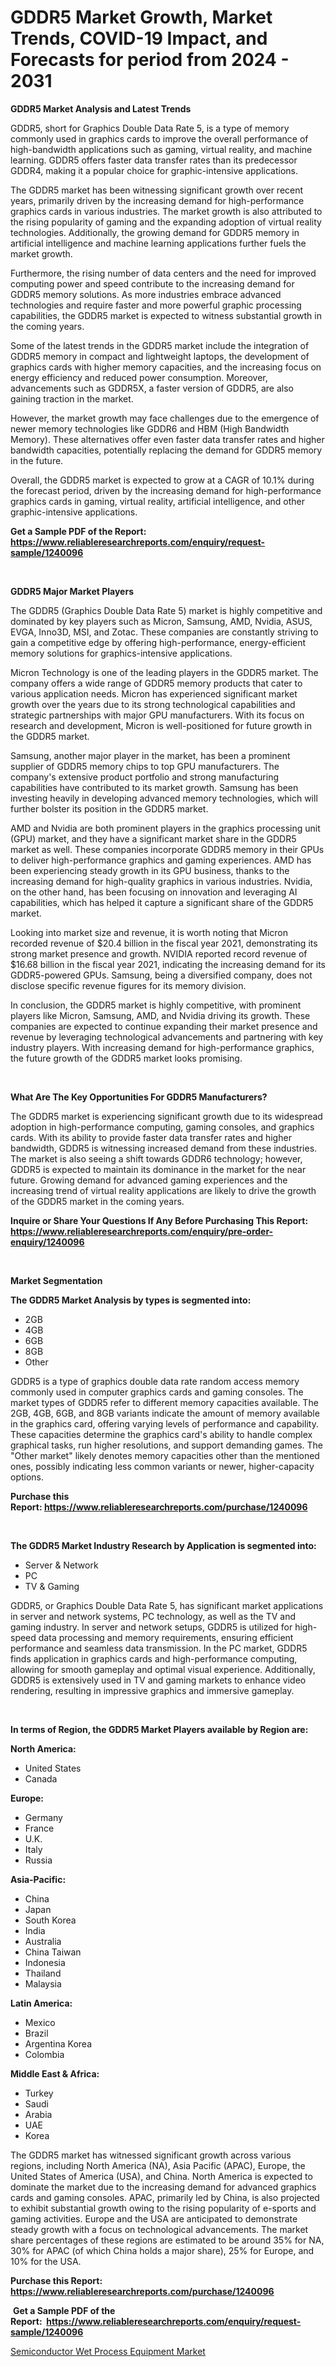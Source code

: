 <p><h1>GDDR5 Market Growth, Market Trends, COVID-19 Impact, and Forecasts for period from 2024 - 2031</h1></p><p><strong>GDDR5 Market Analysis and Latest Trends</strong></p>
<p><p>GDDR5, short for Graphics Double Data Rate 5, is a type of memory commonly used in graphics cards to improve the overall performance of high-bandwidth applications such as gaming, virtual reality, and machine learning. GDDR5 offers faster data transfer rates than its predecessor GDDR4, making it a popular choice for graphic-intensive applications.</p><p>The GDDR5 market has been witnessing significant growth over recent years, primarily driven by the increasing demand for high-performance graphics cards in various industries. The market growth is also attributed to the rising popularity of gaming and the expanding adoption of virtual reality technologies. Additionally, the growing demand for GDDR5 memory in artificial intelligence and machine learning applications further fuels the market growth.</p><p>Furthermore, the rising number of data centers and the need for improved computing power and speed contribute to the increasing demand for GDDR5 memory solutions. As more industries embrace advanced technologies and require faster and more powerful graphic processing capabilities, the GDDR5 market is expected to witness substantial growth in the coming years.</p><p>Some of the latest trends in the GDDR5 market include the integration of GDDR5 memory in compact and lightweight laptops, the development of graphics cards with higher memory capacities, and the increasing focus on energy efficiency and reduced power consumption. Moreover, advancements such as GDDR5X, a faster version of GDDR5, are also gaining traction in the market.</p><p>However, the market growth may face challenges due to the emergence of newer memory technologies like GDDR6 and HBM (High Bandwidth Memory). These alternatives offer even faster data transfer rates and higher bandwidth capacities, potentially replacing the demand for GDDR5 memory in the future.</p><p>Overall, the GDDR5 market is expected to grow at a CAGR of 10.1% during the forecast period, driven by the increasing demand for high-performance graphics cards in gaming, virtual reality, artificial intelligence, and other graphic-intensive applications.</p></p>
<p><strong>Get a Sample PDF of the Report:&nbsp; <a href="https://www.reliableresearchreports.com/enquiry/request-sample/1240096">https://www.reliableresearchreports.com/enquiry/request-sample/1240096</a></strong></p>
<p>&nbsp;</p>
<p><strong>GDDR5 Major Market Players</strong></p>
<p><p>The GDDR5 (Graphics Double Data Rate 5) market is highly competitive and dominated by key players such as Micron, Samsung, AMD, Nvidia, ASUS, EVGA, Inno3D, MSI, and Zotac. These companies are constantly striving to gain a competitive edge by offering high-performance, energy-efficient memory solutions for graphics-intensive applications.</p><p>Micron Technology is one of the leading players in the GDDR5 market. The company offers a wide range of GDDR5 memory products that cater to various application needs. Micron has experienced significant market growth over the years due to its strong technological capabilities and strategic partnerships with major GPU manufacturers. With its focus on research and development, Micron is well-positioned for future growth in the GDDR5 market.</p><p>Samsung, another major player in the market, has been a prominent supplier of GDDR5 memory chips to top GPU manufacturers. The company's extensive product portfolio and strong manufacturing capabilities have contributed to its market growth. Samsung has been investing heavily in developing advanced memory technologies, which will further bolster its position in the GDDR5 market.</p><p>AMD and Nvidia are both prominent players in the graphics processing unit (GPU) market, and they have a significant market share in the GDDR5 market as well. These companies incorporate GDDR5 memory in their GPUs to deliver high-performance graphics and gaming experiences. AMD has been experiencing steady growth in its GPU business, thanks to the increasing demand for high-quality graphics in various industries. Nvidia, on the other hand, has been focusing on innovation and leveraging AI capabilities, which has helped it capture a significant share of the GDDR5 market.</p><p>Looking into market size and revenue, it is worth noting that Micron recorded revenue of $20.4 billion in the fiscal year 2021, demonstrating its strong market presence and growth. NVIDIA reported record revenue of $16.68 billion in the fiscal year 2021, indicating the increasing demand for its GDDR5-powered GPUs. Samsung, being a diversified company, does not disclose specific revenue figures for its memory division.</p><p>In conclusion, the GDDR5 market is highly competitive, with prominent players like Micron, Samsung, AMD, and Nvidia driving its growth. These companies are expected to continue expanding their market presence and revenue by leveraging technological advancements and partnering with key industry players. With increasing demand for high-performance graphics, the future growth of the GDDR5 market looks promising.</p></p>
<p>&nbsp;</p>
<p><strong>What Are The Key Opportunities For GDDR5 Manufacturers?</strong></p>
<p><p>The GDDR5 market is experiencing significant growth due to its widespread adoption in high-performance computing, gaming consoles, and graphics cards. With its ability to provide faster data transfer rates and higher bandwidth, GDDR5 is witnessing increased demand from these industries. The market is also seeing a shift towards GDDR6 technology; however, GDDR5 is expected to maintain its dominance in the market for the near future. Growing demand for advanced gaming experiences and the increasing trend of virtual reality applications are likely to drive the growth of the GDDR5 market in the coming years.</p></p>
<p><strong>Inquire or Share Your Questions If Any Before Purchasing This Report: <a href="https://www.reliableresearchreports.com/enquiry/pre-order-enquiry/1240096">https://www.reliableresearchreports.com/enquiry/pre-order-enquiry/1240096</a></strong></p>
<p>&nbsp;</p>
<p><strong>Market Segmentation</strong></p>
<p><strong>The GDDR5 Market Analysis by types is segmented into:</strong></p>
<p><ul><li>2GB</li><li>4GB</li><li>6GB</li><li>8GB</li><li>Other</li></ul></p>
<p><p>GDDR5 is a type of graphics double data rate random access memory commonly used in computer graphics cards and gaming consoles. The market types of GDDR5 refer to different memory capacities available. The 2GB, 4GB, 6GB, and 8GB variants indicate the amount of memory available in the graphics card, offering varying levels of performance and capability. These capacities determine the graphics card's ability to handle complex graphical tasks, run higher resolutions, and support demanding games. The "Other market" likely denotes memory capacities other than the mentioned ones, possibly indicating less common variants or newer, higher-capacity options.</p></p>
<p><strong>Purchase this Report:&nbsp;<a href="https://www.reliableresearchreports.com/purchase/1240096">https://www.reliableresearchreports.com/purchase/1240096</a></strong></p>
<p>&nbsp;</p>
<p><strong>The GDDR5 Market Industry Research by Application is segmented into:</strong></p>
<p><ul><li>Server & Network</li><li>PC</li><li>TV & Gaming</li></ul></p>
<p><p>GDDR5, or Graphics Double Data Rate 5, has significant market applications in server and network systems, PC technology, as well as the TV and gaming industry. In server and network setups, GDDR5 is utilized for high-speed data processing and memory requirements, ensuring efficient performance and seamless data transmission. In the PC market, GDDR5 finds application in graphics cards and high-performance computing, allowing for smooth gameplay and optimal visual experience. Additionally, GDDR5 is extensively used in TV and gaming markets to enhance video rendering, resulting in impressive graphics and immersive gameplay.</p></p>
<p>&nbsp;</p>
<p><strong>In terms of Region, the GDDR5 Market Players available by Region are:</strong></p>
<p>
    <p> <strong> North America: </strong>
        <ul>
            <li>United States</li>
            <li>Canada</li>
        </ul>
        </p> 
    <p> <strong> Europe: </strong>
        <ul>
            <li>Germany</li>
            <li>France</li>
            <li>U.K.</li>
            <li>Italy</li>
            <li>Russia</li>
        </ul>
        </p> 
    <p> <strong> Asia-Pacific: </strong>
        <ul>
            <li>China</li>
            <li>Japan</li>
            <li>South Korea</li>
            <li>India</li>
            <li>Australia</li>
            <li>China Taiwan</li>
            <li>Indonesia</li>
            <li>Thailand</li>
            <li>Malaysia</li>
        </ul>
        </p> 
    <p> <strong> Latin America: </strong>
        <ul>
            <li>Mexico</li>
            <li>Brazil</li>
            <li>Argentina Korea</li>
            <li>Colombia</li>
        </ul>
        </p> 
    <p> <strong> Middle East & Africa: </strong>
        <ul>
            <li>Turkey</li>
            <li>Saudi</li>
            <li>Arabia</li>
            <li>UAE</li>
            <li>Korea</li>
        </ul>
    </p>
    </p>
<p><p>The GDDR5 market has witnessed significant growth across various regions, including North America (NA), Asia Pacific (APAC), Europe, the United States of America (USA), and China. North America is expected to dominate the market due to the increasing demand for advanced graphics cards and gaming consoles. APAC, primarily led by China, is also projected to exhibit substantial growth owing to the rising popularity of e-sports and gaming activities. Europe and the USA are anticipated to demonstrate steady growth with a focus on technological advancements. The market share percentages of these regions are estimated to be around 35% for NA, 30% for APAC (of which China holds a major share), 25% for Europe, and 10% for the USA.</p></p>
<p><strong>Purchase this Report: <a href="https://www.reliableresearchreports.com/purchase/1240096">https://www.reliableresearchreports.com/purchase/1240096</a></strong></p>
<p>&nbsp;<strong>Get a Sample PDF of the Report:&nbsp;&nbsp;<a href="https://www.reliableresearchreports.com/enquiry/request-sample/1240096">https://www.reliableresearchreports.com/enquiry/request-sample/1240096</a></strong></p>
<p><strong></strong></p>
<p><p><a href="https://github.com/johnbach50/Market-Research-Report-List-1/blob/main/semiconductor-wet-process-equipment-market.md">Semiconductor Wet Process Equipment Market</a></p></p>
